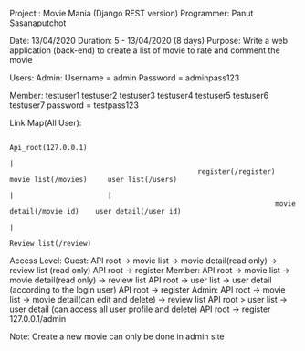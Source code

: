 Project : Movie Mania (Django REST version)
Programmer: Panut Sasanaputchot

Date: 13/04/2020
Duration: 5 - 13/04/2020 (8 days)
Purpose: Write a web application (back-end) to create a list of movie to rate and comment the movie

Users:
Admin:
Username = admin
Password = adminpass123

Member:
testuser1
testuser2
testuser3
testuser4
testuser5
testuser6
testuser7
password = testpass123

Link Map(All User):

                                                                        Api_root(127.0.0.1)
                                                                                |
                                                  register(/register)   movie list(/movies)     user list(/users)
                                                                                |                       |
                                                                     movie detail(/movie id)    user detail(/user id)
                                                                                |
                                                                       Review list(/review)

Access Level:
Guest: API root -> movie list -> movie detail(read only) -> review list (read only)
       API root -> register
Member: API root -> movie list -> movie detail(read only) -> review list
        API root -> user list -> user detail (according to the login user)
        API root -> register
Admin: API root -> movie list -> movie detail(can edit and delete) -> review list
       API root > user list -> user detail (can access all user profile and delete)
       API root -> register
       127.0.0.1/admin


Note: Create a new movie can only be done in admin site
